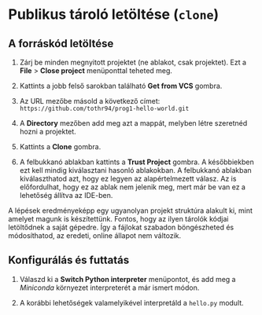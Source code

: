 # Publikus tároló letöltése (`clone`)

## A forráskód letöltése

1. Zárj be minden megnyitott projektet (ne ablakot, csak projektet). Ezt a **File** > **Close project** menüponttal teheted meg.

1. Kattints a jobb felső sarokban található **Get from VCS** gombra.

1. Az URL mezőbe másold a következő címet: `https://github.com/tothr94/prog1-hello-world.git`

1. A **Directory** mezőben add meg azt a mappát, melyben létre szeretnéd hozni a projektet.

1. Kattints a **Clone** gombra.

1. A felbukkanó ablakban kattints a **Trust Project** gombra. A későbbiekben ezt kell mindig kiválasztani hasonló ablakokban. A felbukkanó ablakban kiválaszthatod azt, hogy ez legyen az alapértelmezett válasz. Az is előfordulhat, hogy ez az ablak nem jelenik meg, mert már be van ez a lehetőség állítva az IDE-ben.

A lépések eredményeképp egy ugyanolyan projekt struktúra alakult ki, mint amelyet magunk is készítettünk. Fontos, hogy az ilyen tárolók kódjai letöltődnek a saját gépedre. Így a fájlokat szabadon böngészheted és módosíthatod, az eredeti, online állapot nem változik.

## Konfigurálás és futtatás

1. Válaszd ki a **Switch Python interpreter** menüpontot, és add meg a *Miniconda* környezet interpreterét a már ismert módon.

1. A korábbi lehetőségek valamelyikével interpretáld a `hello.py` modult.